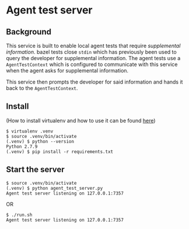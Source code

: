 # Agent test server

## Background
This service is built to enable local agent tests that require *supplemental information*.  bazel tests close `stdin` which has previously been used to query the developer for supplemental information.
The agent tests use a `AgentTestContext` which is configured to communicate with this service when the agent asks for supplemental information.

This service then prompts the developer for said information and hands it back to the `AgentTestContext`.

## Install

(How to install virtualenv and how to use it can be found [here](http://docs.python-guide.org/en/latest/dev/virtualenvs/#lower-level-virtualenv))

```
$ virtualenv .venv
$ source .venv/bin/activate
(.venv) $ python --version
Python 2.7.9
(.venv) $ pip install -r requirements.txt
```

## Start the server
```
$ source .venv/bin/activate
(.venv) $ python agent_test_server.py
Agent test server listening on 127.0.0.1:7357
```

OR

```
$ ./run.sh
Agent test server listening on 127.0.0.1:7357
```
